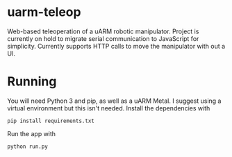 # uarm-teleop
Web-based teleoperation of a uARM robotic manipulator. 
Project is currently on hold to migrate serial communication to JavaScript for simplicity.
Currently supports HTTP calls to move the manipulator with out a UI.

# Running
You will need Python 3 and pip, as well as a uARM Metal.
I suggest using a virtual environment but this isn't needed.
Install the dependencies with
```
pip install requirements.txt
```

Run the app with 

```
python run.py
```